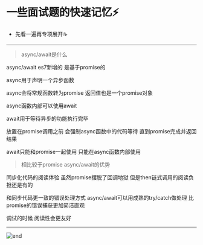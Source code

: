 
# **一些面试题的快速记忆⚡️**
- 先看一遍再专项展开☕️

------

>async/await是什么

async/await es7新增的 是基于promise的

async用于声明一个异步函数

async会将常规函数转为promise 返回值也是一个promise对象

async函数内部可以使用await

await用于等待异步的功能执行完毕

放置在promise调用之前 会强制async函数中的代码等待 直到promise完成并返回结果

await只能和promise一起使用 只能在async函数内部使用

>相比较于promise async/await的优势

同步化代码的阅读体验 虽然promise摆脱了回调地狱 但是then链式调用的阅读负担还是有的

和同步代码更一致的错误处理方式 async/await可以用成熟的try/catch做处理 比promise的错误捕获更加简洁直观

调试的时候 阅读性会更友好

------
![end](https://gitee.com/techpang/img_emoji_libs/raw/master/img_bed/markdown_images/end.jpg '富婆加我吧不想努力了')
